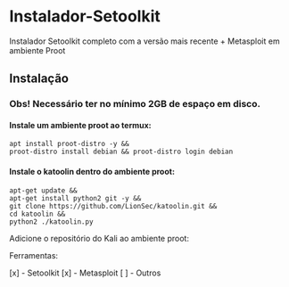 # Instalador-Setoolkit
Instalador Setoolkit completo com a versão mais recente + Metasploit em ambiente Proot

## Instalação
### Obs! Necessário ter no mínimo 2GB de espaço em disco.

#### Instale um ambiente proot ao termux:
```
apt install proot-distro -y && 
proot-distro install debian && proot-distro login debian
```

#### Instale o katoolin dentro do ambiente proot:
```
apt-get update && 
apt-get install python2 git -y && 
git clone https://github.com/LionSec/katoolin.git && 
cd katoolin && 
python2 ./katoolin.py
```
Adicione o repositório do Kali ao ambiente proot:

Ferramentas:

[x] - Setoolkit
[x] - Metasploit
[ ] - Outros
